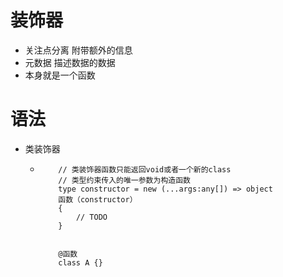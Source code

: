 装饰器
=====

- 关注点分离 附带额外的信息
- 元数据 描述数据的数据
- 本身就是一个函数

语法
====
- 类装饰器
  - ``` 
        // 类装饰器函数只能返回void或者一个新的class
        // 类型约束传入的唯一参数为构造函数
        type constructor = new (...args:any[]) => object
        函数（constructor）
        {
            // TODO
        }
        

        @函数
        class A {}
    ```